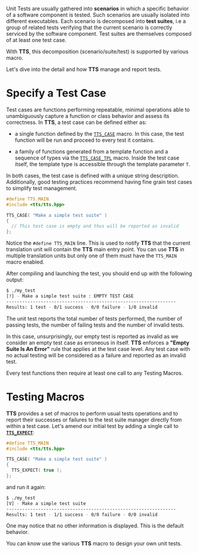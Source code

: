 Unit Tests are usually gathered into **scenarios** in which a specific behavior of a software component is tested. Such scenarios are usually isolated into different executables. Each scenario is decomposed into **test suites**, i.e a group of related tests verifying that the current scenario is correctly serviced by the software component. Test suites are themselves composed of at least one test case.

With **TTS**, this decomposition (scenario/suite/test) is supported by various macro.

Let's dive into the detail and how **TTS** manage and report tests.

# Specify a Test Case

Test cases are functions performing repeatable, minimal operations able to unambiguously capture a function or class behavior and assess its correctness. In **TTS**, a test case can be defined either as:

  * a single function defined by the [`TTS_CASE`](https://github.com/jfalcou/tts/wiki/Scenario-Definition#tts_case) macro.
    In this case, the test function will be run and proceed to every test it contains.

  * a family of functions generated from a template function and a sequence of types
    via the [`TTS_CASE_TPL`](https://github.com/jfalcou/tts/wiki/Scenario-Definition#tts_case_tpl) macro. Inside the test case itself, the template
    type is accessible through the template parameter `T`.

In both cases, the test case is defined with a unique string description. Additionally, good
testing practices recommend having fine grain test cases to simplify test management.

~~~~~~~~~~~~~~~~~~~~~~~~~~~~~~~~~~~~~~~~ c++
#define TTS_MAIN
#include <tts/tts.hpp>

TTS_CASE( "Make a simple test suite" )
{
  // This test case is empty and thus will be reported as invalid
};
~~~~~~~~~~~~~~~~~~~~~~~~~~~~~~~~~~~~~~~~

Notice the `#define TTS_MAIN` line. This is used to notify **TTS** that the current translation unit will contain the **TTS** main entry point. You can use **TTS** in multiple translation units but only one of them must have the `TTS_MAIN` macro enabled.

After compiling and launching the test, you should end up with the following output:

~~~~~~~~~~~~~~~~~~~~~~~~~~~~~~~~~~~~~~~~ bash
$ ./my_test
[!] - Make a simple test suite : EMPTY TEST CASE
----------------------------------------------------------------
Results: 1 test - 0/1 success - 0/0 failure - 1/0 invalid
~~~~~~~~~~~~~~~~~~~~~~~~~~~~~~~~~~~~~~~~

The unit test reports the total number of tests performed, the number of passing tests, the number of failing tests and the number of invalid tests.

In this case, unsurprisingly, our empty test is reported as invalid as we consider an empty test case as erroneous in itself.
**TTS** enforces a **"Empty Suite Is An Error"** rule that applies at the test case level. Any test case with no actual testing will be considered as a failure and reported as an invalid test.

Every test functions then require at least one call to any Testing Macros.

# Testing Macros

**TTS** provides a set of macros to perform usual tests operations and to report their successes or failures to the test suite manager directly from within a test case. Let's amend our initial test by adding a single call to
[**`TTS_EXPECT`**](https://github.com/jfalcou/tts/wiki/Basic-Tests#tts_expect):

~~~~~~~~~~~~~~~~~~~~~~~~~~~~~~~~~~~~~~~~ c++
#define TTS_MAIN
#include <tts/tts.hpp>

TTS_CASE( "Make a simple test suite" )
{
  TTS_EXPECT( true );
};
~~~~~~~~~~~~~~~~~~~~~~~~~~~~~~~~~~~~~~~~

and run it again:

~~~~~~~~~~~~~~~~~~~~~~~~~~~~~~~~~~~~~~~~ bash
$ ./my_test
[V] - Make a simple test suite
----------------------------------------------------------------
Results: 1 test - 1/1 success - 0/0 failure - 0/0 invalid
~~~~~~~~~~~~~~~~~~~~~~~~~~~~~~~~~~~~~~~~

One may notice that no other information is displayed. This is the default behavior.

You can know use the various **TTS** macro to design your own unit tests.
